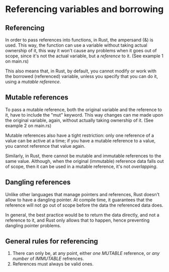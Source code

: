 # Referencing variables and borrowing

## Referencing

In order to pass references into functions, in Rust, the ampersand (&) is used. This way, the function can use a variable without taking actual ownership of it, this way it won't cause any problems when it goes out of scope, since it's not the actual variable, but a _reference_ to it. (See example 1 on main.rs)

This also means that, in Rust, by default, you cannot modify or work with the borrowed (referenced) variable, unless you specify that you can do it, using a _mutable reference_.

## Mutable references

To pass a mutable reference, both the original variable and the reference to it, have to include the "mut" keyword. This way changes can me made upon the original variable, again, without actually taking ownership of it. (See example 2 on main.rs)

Mutable references also have a tight restriction: only one reference of a value can be active at a time; if you have a mutable reference to a value, you cannot reference that value again.

Similarly, in Rust, there cannot be mutable and immutable references to the same value. Although, when the original (immutable) reference data falls out of scope, then it can be used in a mutable reference, it's not _overlapping_.

## Dangling references

Unlike other languages that manage pointers and references, Rust doesn't allow to have a dangling pointer. At compile time, it guarantees that the reference will not go out of scope before the data the referenced data does.

In general, the best practice would be to return the data directly, and not a reference to it, and Rust only allows that to happen, hence preventing dangling pointer problems.

## General rules for referencing

1. There can only be, at any point, either _one MUTABLE_ reference, or _any number_ of _IMMUTABLE_ refrences.
2. References must always be valid ones.
